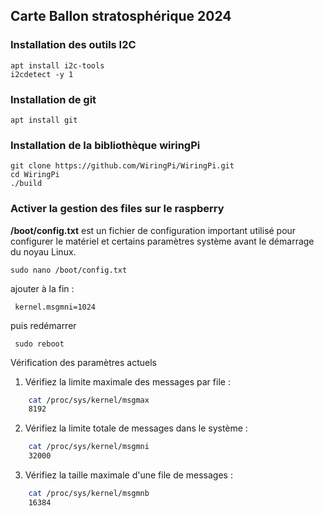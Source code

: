 ﻿## Carte Ballon stratosphérique 2024

### Installation des outils I2C

    apt install i2c-tools
    i2cdetect -y 1

### Installation de git

    apt install git

### Installation de la bibliothèque wiringPi

    git clone https://github.com/WiringPi/WiringPi.git
    cd WiringPi
    ./build
    
 ### Activer la gestion des files sur le raspberry  
  
**/boot/config.txt** est un fichier de configuration important utilisé pour configurer le matériel et certains paramètres système avant le démarrage du noyau Linux.  

    sudo nano /boot/config.txt

 ajouter à la fin :

     kernel.msgmni=1024

 puis redémarrer

     sudo reboot
Vérification des paramètres actuels

 1.  Vérifiez la limite maximale des messages par file :
```bash
	cat /proc/sys/kernel/msgmax
	8192
```

 2. Vérifiez la limite totale de messages dans le système :
       
```bash
    cat /proc/sys/kernel/msgmni
    32000
 ```      

 3. Vérifiez la taille maximale d'une file de messages :

```bash
    cat /proc/sys/kernel/msgmnb
    16384
```
